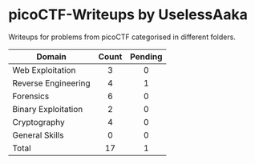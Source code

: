 # picoCTF-Writeups by UselessAaka

Writeups for problems from picoCTF categorised in different folders.


| Domain              | Count | Pending |
| ------------------- | :---: |  :---:  |
| Web Exploitation    |   3   |    0    |
| Reverse Engineering |   4   |    1    |
| Forensics           |   6   |    0    |
| Binary Exploitation |   2   |    0    |
| Cryptography        |   4   |    0    |
| General Skills      |   0   |    0    |
| Total               |  17   |    1    |

